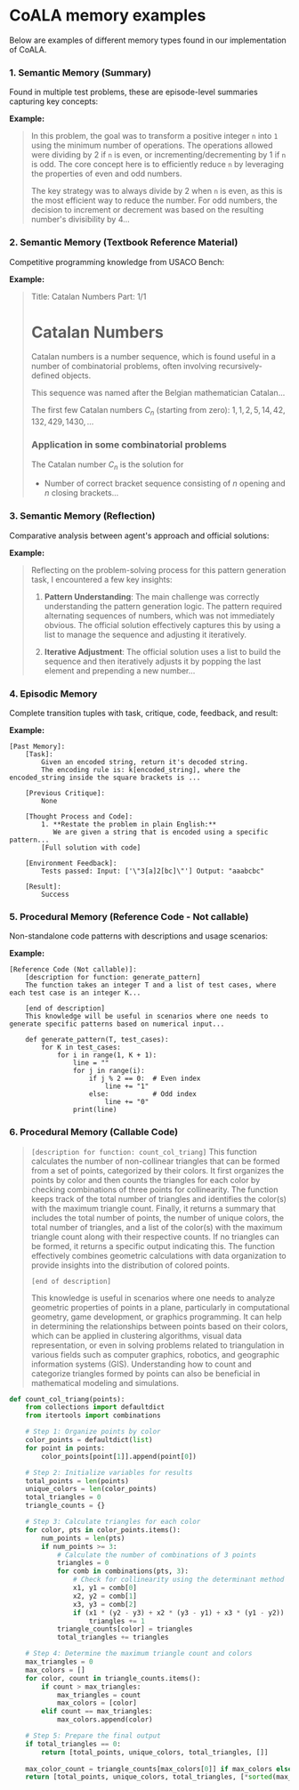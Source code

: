 # CoALA memory examples

Below are examples of different memory types found in our implementation of CoALA.

### 1. **Semantic Memory (Summary)**
Found in multiple test problems, these are episode-level summaries capturing key concepts:

**Example:**
> In this problem, the goal was to transform a positive integer `n` into `1` using the minimum number of operations. The operations allowed were dividing by 2 if `n` is even, or incrementing/decrementing by 1 if `n` is odd. The core concept here is to efficiently reduce `n` by leveraging the properties of even and odd numbers.
> 
> The key strategy was to always divide by 2 when `n` is even, as this is the most efficient way to reduce the number. For odd numbers, the decision to increment or decrement was based on the resulting number's divisibility by 4...

### 2. **Semantic Memory (Textbook Reference Material)**
Competitive programming knowledge from USACO Bench:

**Example:**
> Title: Catalan Numbers
> Part: 1/1
> # Catalan Numbers
> Catalan numbers is a number sequence, which is found useful in a number of combinatorial problems, often involving recursively-defined objects.
> 
> This sequence was named after the Belgian mathematician Catalan...
> 
> The first few Catalan numbers $C_n$ (starting from zero):
> $1, 1, 2, 5, 14, 42, 132, 429, 1430, \ldots$
> 
> ### Application in some combinatorial problems
> The Catalan number $C_n$ is the solution for
> - Number of correct bracket sequence consisting of $n$ opening and $n$ closing brackets...

### 3. **Semantic Memory (Reflection)**
Comparative analysis between agent's approach and official solutions:

**Example:**
> Reflecting on the problem-solving process for this pattern generation task, I encountered a few key insights:
> 
> 1. **Pattern Understanding**: The main challenge was correctly understanding the pattern generation logic. The pattern required alternating sequences of numbers, which was not immediately obvious. The official solution effectively captures this by using a list to manage the sequence and adjusting it iteratively.
> 
> 2. **Iterative Adjustment**: The official solution uses a list to build the sequence and then iteratively adjusts it by popping the last element and prepending a new number...

### 4. **Episodic Memory** 
Complete transition tuples with task, critique, code, feedback, and result:

**Example:**
```
[Past Memory]:
    [Task]:
        Given an encoded string, return it's decoded string.
        The encoding rule is: k[encoded_string], where the encoded_string inside the square brackets is ...

    [Previous Critique]:
        None

    [Thought Process and Code]:
        1. **Restate the problem in plain English:**
           We are given a string that is encoded using a specific pattern...
        [Full solution with code]

    [Environment Feedback]:
        Tests passed: Input: ['\"3[a]2[bc]\"'] Output: "aaabcbc"

    [Result]:
        Success
```

### 5. **Procedural Memory (Reference Code - Not callable)**
Non-standalone code patterns with descriptions and usage scenarios:

**Example:**
```
[Reference Code (Not callable)]:
    [description for function: generate_pattern]
    The function takes an integer T and a list of test cases, where each test case is an integer K...

    [end of description]
    This knowledge will be useful in scenarios where one needs to generate specific patterns based on numerical input...

    def generate_pattern(T, test_cases):
        for K in test_cases:
            for i in range(1, K + 1):
                line = ""
                for j in range(i):
                    if j % 2 == 0:  # Even index
                        line += "1"
                    else:           # Odd index
                        line += "0"
                print(line)
```

### 6. **Procedural Memory (Callable Code)**
> `[description for function: count_col_triang]`
> This function calculates the number of non-collinear triangles that can be formed from a set of points, categorized by their colors. It first organizes the points by color and then counts the triangles for each color by checking combinations of three points for collinearity. The function keeps track of the total number of triangles and identifies the color(s) with the maximum triangle count. Finally, it returns a summary that includes the total number of points, the number of unique colors, the total number of triangles, and a list of the color(s) with the maximum triangle count along with their respective counts. If no triangles can be formed, it returns a specific output indicating this. The function effectively combines geometric calculations with data organization to provide insights into the distribution of colored points.
> 
> `[end of description]`
> 
> This knowledge is useful in scenarios where one needs to analyze geometric properties of points in a plane, particularly in computational geometry, game development, or graphics programming. It can help in determining the relationships between points based on their colors, which can be applied in clustering algorithms, visual data representation, or even in solving problems related to triangulation in various fields such as computer graphics, robotics, and geographic information systems (GIS). Understanding how to count and categorize triangles formed by points can also be beneficial in mathematical modeling and simulations.
```python
def count_col_triang(points):
    from collections import defaultdict
    from itertools import combinations

    # Step 1: Organize points by color
    color_points = defaultdict(list)
    for point in points:
        color_points[point[1]].append(point[0])

    # Step 2: Initialize variables for results
    total_points = len(points)
    unique_colors = len(color_points)
    total_triangles = 0
    triangle_counts = {}

    # Step 3: Calculate triangles for each color
    for color, pts in color_points.items():
        num_points = len(pts)
        if num_points >= 3:
            # Calculate the number of combinations of 3 points
            triangles = 0
            for comb in combinations(pts, 3):
                # Check for collinearity using the determinant method
                x1, y1 = comb[0]
                x2, y2 = comb[1]
                x3, y3 = comb[2]
                if (x1 * (y2 - y3) + x2 * (y3 - y1) + x3 * (y1 - y2)) != 0:
                    triangles += 1
            triangle_counts[color] = triangles
            total_triangles += triangles

    # Step 4: Determine the maximum triangle count and colors
    max_triangles = 0
    max_colors = []
    for color, count in triangle_counts.items():
        if count > max_triangles:
            max_triangles = count
            max_colors = [color]
        elif count == max_triangles:
            max_colors.append(color)

    # Step 5: Prepare the final output
    if total_triangles == 0:
        return [total_points, unique_colors, total_triangles, []]
    
    max_color_count = triangle_counts[max_colors[0]] if max_colors else 0
    return [total_points, unique_colors, total_triangles, [*sorted(max_colors), max_color_count]]
```